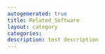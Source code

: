 ```yaml
---
autogenerated: true
title: Related_Software
layout: category
categories: 
description: test description
---
```


